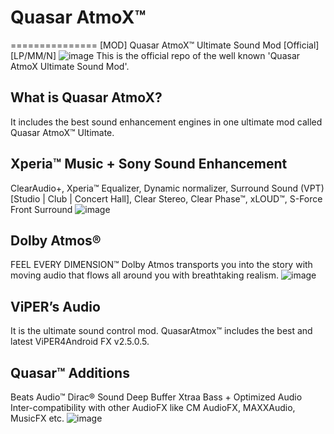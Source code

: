 # Quasar AtmoX™
===============
[MOD] Quasar AtmoX™ Ultimate Sound Mod [Official] [LP/MM/N]
![image](https://1.bp.blogspot.com/-EgNhHyCZWV8/V_4a_q1WsaI/AAAAAAAABcY/v_bBYl6uhoU-4j14M7pWlwwqoiRc4gewACLcB/s1600/beats-audio.jpg)
This is the official repo of the well known 'Quasar AtmoX Ultimate Sound Mod'.

What is Quasar AtmoX?
---------------------
It includes the best sound enhancement engines in one ultimate mod called Quasar AtmoX™ Ultimate.

Xperia™ Music + Sony Sound Enhancement
-------------------------------------
 ClearAudio+, 
 Xperia™ Equalizer, 
 Dynamic normalizer, 
 Surround Sound (VPT) [Studio | Club | Concert Hall], 
 Clear Stereo, 
 Clear Phase™, 
 xLOUD™, 
 S-Force Front Surround
![image](https://2.bp.blogspot.com/-kYJeyfIniZ0/V_jgpgdxD9I/AAAAAAAABa4/3qHLk5mP0GY9mA2HTrQfmalpH9LJFfbCgCLcB/s640/MUsic.jpg)

Dolby Atmos®
------------
FEEL EVERY DIMENSION™
Dolby Atmos transports you into the story with moving audio that flows all around you with breathtaking realism.
![image](https://4.bp.blogspot.com/-dNZ7y6dFlyE/V_jiPZ-FNWI/AAAAAAAABbI/kqCh6RTZR3IWyELsCVWHONrR5rKVRd5igCLcB/s640/dolby-logo.jpg)

ViPER’s Audio
-------------
It is the ultimate sound control mod. QuasarAtmox™ includes the best and latest ViPER4Android FX v2.5.0.5.

Quasar™ Additions
-----------------
 Beats Audio™
 Dirac® Sound 
 Deep Buffer 
 Xtraa Bass + Optimized Audio 
 Inter-compatibility with other AudioFX like CM AudioFX, MAXXAudio, MusicFX etc.
![image](https://2.bp.blogspot.com/-S_sXgogD_sA/WMajvw9FDJI/AAAAAAAABoA/2HBh-lWS3Y06KaVA2SJvSZZYNqIkOuxrgCLcB/s640/Quasar.jpg)

